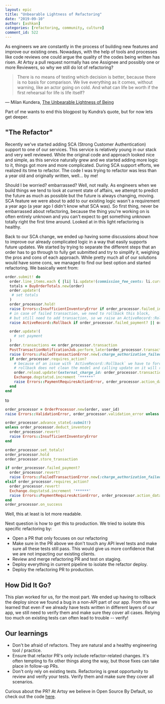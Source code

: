 ```yaml
---
layout: epic
title: "Unbearable Lightness of Refactoring"
date: "2019-09-10"
author: [ashkan]
categories: [refactoring, community, culture]
comment_id: 522
---
```


As engineers we are constantly in the process of building new features and improve our existing ones. Nowadays, with the help of tools and processes like code reviews one could argue the quality of the codes being written has risen. At Artsy a pull request normally has one Assignee and possibly one or more Reviewers, so why we still do lot of refactoring?

> There is no means of testing which decision is better, because there is no basis for comparison. We live everything as it comes, without warning, like an actor going on cold. And what can life be worth if the first rehearsal for life is life itself?

― Milan Kundera, [The Unbearable Lightness of Being](https://en.wikipedia.org/wiki/The_Unbearable_Lightness_of_Being)

Part of me wants to end this blogpost by Kundra’s quote, but for now lets get deeper.

<!-- more -->

## "The Refactor"
Recently we've started adding SCA (Strong Customer Authentication) support to one of our services. This service is relatively young in our stack and very well reviewed. While the original code and approach looked nice and simple, as this service naturally grew and we started adding more logic to it, things got more and more complicated. During SCA support efforts, we realized its time to refactor. The code I was trying to refactor was less than a year old and originally written, well... by me!

Should I be worried? embarrassed? Well, not really. As engineers when we build things we tend to look at current state of affairs, we attempt to predict the future as much as possible but the future is always changing, moving. SCA feature we were about to add to our existing logic wasn't a requirement a year ago (a year ago I didn't know what SCA was). So first thing, never be embarrassed about refactoring, because the thing you're working on is often entirely unknown and you can't expect to get something unknown totally right the first time around. Looked at in this light refactoring is healthy.

Back to our SCA change, we ended up having some discussions about how to improve our already complicated logic in a way that easily supports future updates. We started by trying to separate the different steps that an order has to go through to fully get submitted and try to simplify it, weighing the pros and cons of each approach. While pretty much all of our solutions would have some cons, we managed to find our best option and started refactoring. We basically went from:

```ruby
order.submit! do
  order.line_items.each { |li| li.update!(commission_fee_cents: li.current_commission_fee_cents) }
  totals = BuyOrderTotals.new(order)
  order.update!(
   # set totals
  )
  order_processor.hold!
  raise Errors::InsufficientInventoryError if order_processor.failed_inventory?
  # in case of failed transaction, we need to rollback this block,
  # but still need to add transaction, so we raise an ActiveRecord::Rollback
  raise ActiveRecord::Rollback if order_processor.failed_payment? || order_processor.requires_action?

  order.update!(
    # set payment
  )
  order.transactions << order_processor.transaction
  PostTransactionNotificationJob.perform_later(order_processor.transaction.id, user_id)
  raise Errors::FailedTransactionError.new(:charge_authorization_failed, order_processor.transaction) if order_processor.failed_payment?
  if order_processor.requires_action?
    # because of an issue with `ActiveRecord::Rollback` we have to force a reload here
    # rollback does not clean the model and calling update on it will raise error
    order.reload.update!(external_charge_id: order_processor.transaction.external_id)
    Exchange.dogstatsd.increment '******'
    raise Errors::PaymentRequiresActionError, order_processor.action_data
  end
end
```

to

```ruby
order_processor = OrderProcessor.new(order, user_id)
raise Errors::ValidationError, order_processor.validation_error unless order_processor.valid?

order_processor.advance_state(:submit!)
unless order_processor.deduct_inventory
  order_processor.revert!
  raise Errors::InsufficientInventoryError
end

order_processor.set_totals!
order_processor.hold
order_processor.store_transaction

if order_processor.failed_payment?
  order_processor.revert!
  raise Errors::FailedTransactionError.new(:charge_authorization_failed, order_processor.transaction)
elsif order_processor.requires_action?
  order_processor.revert!
  Exchange.dogstatsd.increment '******'
  raise Errors::PaymentRequiresActionError, order_processor.action_data
end
order_processor.on_success
```
Well, this at least is lot more readable.

Next question is how to get this to production. We tried to isolate this specific refactoring by:

* Open a PR that only focuses on our refactoring
* Make sure in the PR above we don't touch any API level tests and make sure all these tests still pass. This would give us more confidence that we are not impacting our existing clients.
* Review and merge refactoring PR and test on staging.
* Deploy everything in current pipeline to isolate the refactor deploy.
* Deploy the refactoring PR to production.

## How Did It Go?

This plan worked for us, for the most part. We ended up having to rollback the deploy since we found a bug in a non-API part of our app. From this we learned that even if we already have tests written in different layers of our app, we still need to verify them and make sure they cover all cases. Relying too much on existing tests can often lead to trouble -- verify!

## Our learnings
- Don't be afraid of refactors. They are natural and a healthy engineering tool / practice.
- Ensure that refactor PR's only include refactor-related changes. It's often tempting to fix other things along the way, but those fixes can take place in follow-up PRs.
- Don't only rely on existing tests. Refactoring is great opportunity to review and verify your tests. Verify them and make sure they cover all scenarios.

Curious about the PR? At Artsy we believe in Open Source By Default, so check out the code [here](https://github.com/artsy/exchange/pull/475/files).
